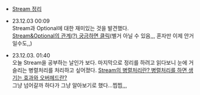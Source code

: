 - [Stream 정리](Stream/README.md)

- 23.12.03 00:09  
Stream과 Optional에 대한 재미있는 것을 발견했다.  
[Stream&Optional의 관계(?) 궁금하면 클릭](Stream/Stream&Optional.md)(별거 아닐 수 있음,,, 혼자만 이제 안거일수도,,)

- 23.12.03. 01:40  
오늘 Stream을 공부하는 날인가 보다. 마지막으로 정리를 하려고 읽다보니 눈에 거슬리는 병렬처리를 처리하고 싶어졌다.
[Stream의 병렬처리란? 병렬처리를 하면 생기는 효과와 오버헤드란?](Stream/Stream병렬처리.md)  
그냥 넘어갈까 하다가 그냥 알아보기로 했다...찝찝,,,